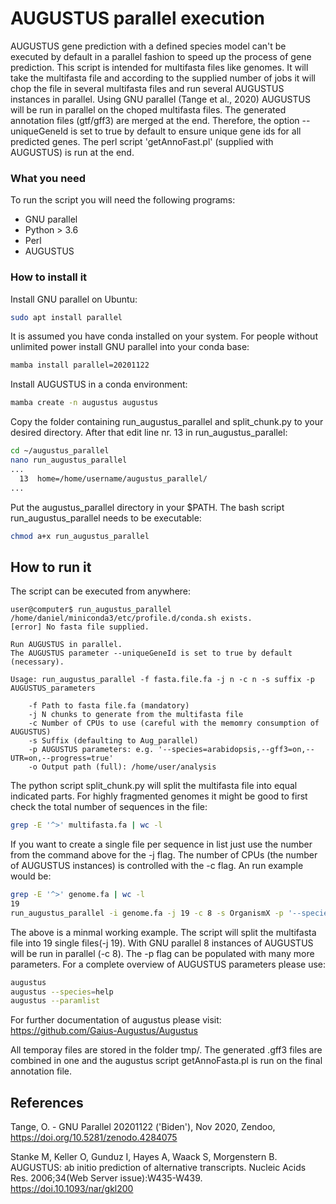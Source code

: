 # AUGUSTUS parallel execution

AUGUSTUS gene prediction with a defined species model can't be executed by default in a parallel fashion to speed up the process of gene prediction. This script is intended for multifasta files like genomes. It will take the multifasta file and according to the supplied number of jobs it will chop the file in several multifasta files and run several AUGUSTUS instances in parallel. Using GNU parallel (Tange et al., 2020) AUGUSTUS will be run in parallel on the choped multifasta files. The generated annotation files (gtf/gff3) are merged at the end. Therefore, the option --uniqueGeneId is set to true by default to ensure unique gene ids for all predicted genes. The perl script 'getAnnoFast.pl' (supplied with AUGUSTUS) is run at the end.

### What you need

To run the script you will need the following programs:
  - GNU parallel
  - Python > 3.6
  - Perl
  - AUGUSTUS

### How to install it

Install GNU parallel on Ubuntu:

```bash
sudo apt install parallel
```

It is assumed you have conda installed on your system.
For people without unlimited power install GNU parallel into your conda base:
```bash
mamba install parallel=20201122
```
Install AUGUSTUS in a conda environment:
```bash
mamba create -n augustus augustus
```
Copy the folder containing run_augustus_parallel and split_chunk.py to your
desired directory. After that edit line nr. 13 in run_augustus_parallel:
```bash
cd ~/augustus_parallel
nano run_augustus_parallel
...
  13  home=/home/username/augustus_parallel/
...
```
Put the augustus_parallel directory in your $PATH. The bash script run_augustus_parallel
needs to be executable:
```bash
chmod a+x run_augustus_parallel
```
## How to run it

The script can be executed from anywhere:

```
user@computer$ run_augustus_parallel
/home/daniel/miniconda3/etc/profile.d/conda.sh exists.
[error]	No fasta file supplied.

Run AUGUSTUS in parallel.
The AUGUSTUS parameter --uniqueGeneId is set to true by default (necessary).

Usage: run_augustus_parallel -f fasta.file.fa -j n -c n -s suffix -p AUGUSTUS_parameters

    -f Path to fasta file.fa (mandatory)
    -j N chunks to generate from the multifasta file
    -c Number of CPUs to use (careful with the memomry consumption of AUGUSTUS)
    -s Suffix (defaulting to Aug_parallel)
    -p AUGUSTUS parameters: e.g. '--species=arabidopsis,--gff3=on,--UTR=on,--progress=true'
    -o Output path (full): /home/user/analysis
```

The python script split_chunk.py will split the multifasta file into equal indicated parts. For highly fragmented genomes it might be good to first check the total number of sequences in the file:
```bash
grep -E '^>' multifasta.fa | wc -l
```

If you want to create a single file per sequence in list just use the number from the command above for the -j flag.
The number of CPUs (the number of AUGUSTUS instances) is controlled with the -c flag.
An run example would be:

```bash
grep -E '^>' genome.fa | wc -l
19
run_augustus_parallel -i genome.fa -j 19 -c 8 -s OrganismX -p '--species=Your_specie_of_choice,--gff3=on,--progress=true'
```
The above is a minmal working example. The script will split the multifasta file into 19 single files(-j 19). With GNU parallel 8 instances of AUGUSTUS will be run in parallel (-c 8). The -p flag can be populated with many more parameters. For a complete overview of AUGUSTUS parameters please use:
```bash
augustus
augustus --species=help
augustus --paramlist
```
For further documentation of augustus please visit: https://github.com/Gaius-Augustus/Augustus

All temporay files are stored in the folder tmp/. The generated .gff3 files are combined in one and the augustus script getAnnoFasta.pl is run on the final annotation file.

## References

Tange, O. - GNU Parallel 20201122 ('Biden'), Nov 2020, Zendoo, https://doi.org/10.5281/zenodo.4284075

Stanke M, Keller O, Gunduz I, Hayes A, Waack S, Morgenstern B. AUGUSTUS: ab initio prediction of alternative transcripts. Nucleic Acids Res. 2006;34(Web Server issue):W435-W439. https://doi.10.1093/nar/gkl200

